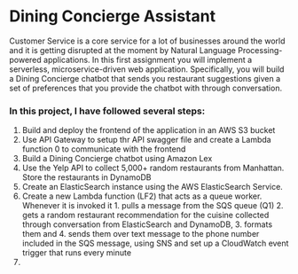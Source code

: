 <h1>Dining Concierge Assistant </h1>
Customer Service is a core service for a lot of businesses around the world
and it is getting disrupted at the moment by Natural Language Processing-
powered applications. In this first assignment you will implement a
serverless, microservice-driven web application. Specifically, you will
build a Dining Concierge chatbot that sends you restaurant suggestions given
a set of preferences that you provide the chatbot with through conversation.

<h3>In this project, I have followed several steps:</h3>
<ol>
  <li>Build and deploy the frontend of the application in an AWS S3 bucket</li>  
  <li>Use API Gateway to setup thr API swagger file and create a Lambda function 0 to communicate with the frontend</li>
  <li>Build a Dining Concierge chatbot using Amazon Lex</li>
  <li>Use the Yelp API to collect 5,000+ random restaurants from Manhattan. Store the restaurants in DynamoDB </li>
  <li>Create an ElasticSearch instance using the AWS ElasticSearch Service.</li> 
  <li>Create a new Lambda function (LF2) that acts as a queue worker. Whenever it is invoked it 1. pulls a message from the SQS queue (Q1) 2. gets a random restaurant recommendation for the cuisine collected through conversation from ElasticSearch and DynamoDB, 3. formats them and 4. sends them over text message to the phone number included in the SQS message, using SNS and set up a CloudWatch event trigger that runs every minute <li>  
</ol>

